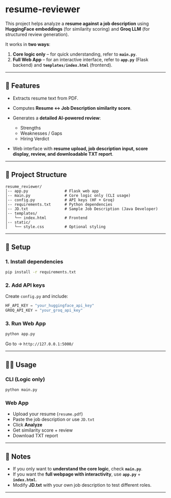 # resume-reviewer

This project helps analyze a **resume against a job description** using **HuggingFace embeddings** (for similarity scoring) and **Groq LLM** (for structured review generation).

It works in **two ways**:

1. **Core logic only** – for quick understanding, refer to **`main.py`**.
2. **Full Web App** – for an interactive interface, refer to **`app.py`** (Flask backend) and **`templates/index.html`** (frontend).

---

## 🚀 Features

* Extracts resume text from PDF.
* Computes **Resume ↔ Job Description similarity score**.
* Generates a **detailed AI-powered review**:

  * Strengths
  * Weaknesses / Gaps
  * Hiring Verdict
* Web interface with **resume upload, job description input, score display, review, and downloadable TXT report**.

---

## 📂 Project Structure

```
resume_reviewer/
│-- app.py                # Flask web app
│-- main.py               # Core logic only (CLI usage)
│-- config.py             # API keys (HF + Groq)
│-- requirements.txt      # Python dependencies
│-- JD.txt                # Sample Job Description (Java Developer)
│-- templates/
│   └── index.html        # Frontend
│-- static/
│   └── style.css         # Optional styling
```

---

## 🔑 Setup

### 1. Install dependencies

```bash
pip install -r requirements.txt
```

### 2. Add API keys

Create `config.py` and include:

```python
HF_API_KEY = "your_huggingface_api_key"
GROQ_API_KEY = "your_groq_api_key"
```

### 3. Run Web App

```bash
python app.py
```

Go to → `http://127.0.0.1:5000/`

---

## 🧑‍💻 Usage

### CLI (Logic only)

```bash
python main.py
```

### Web App

* Upload your resume (`resume.pdf`)
* Paste the job description or use `JD.txt`
* Click **Analyze**
* Get similarity score + review
* Download TXT report

---

## 📘 Notes

* If you only want to **understand the core logic**, check **`main.py`**.
* If you want the **full webpage with interactivity**, use **`app.py`** + **`index.html`**.
* Modify **JD.txt** with your own job description to test different roles.

---

